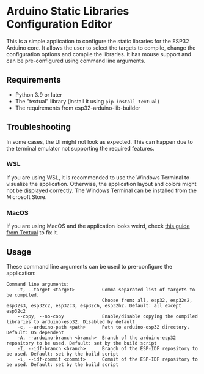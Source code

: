# Arduino Static Libraries Configuration Editor

This is a simple application to configure the static libraries for the ESP32 Arduino core.
It allows the user to select the targets to compile, change the configuration options and compile the libraries.
It has mouse support and can be pre-configured using command line arguments.

## Requirements
  - Python 3.9 or later
  - The "textual" library (install it using `pip install textual`)
  - The requirements from esp32-arduino-lib-builder

## Troubleshooting

In some cases, the UI might not look as expected. This can happen due to the terminal emulator not supporting the required features.

### WSL

If you are using WSL, it is recommended to use the Windows Terminal to visualize the application. Otherwise, the application layout and colors might not be displayed correctly.
The Windows Terminal can be installed from the Microsoft Store.

### MacOS

If you are using MacOS and the application looks weird, check [this guide from Textual](https://textual.textualize.io/FAQ/#why-doesnt-textual-look-good-on-macos) to fix it.

## Usage

These command line arguments can be used to pre-configure the application:

```
Command line arguments:
    -t, --target <target>          Comma-separated list of targets to be compiled.
                                   Choose from: all, esp32, esp32s2, esp32s3, esp32c2, esp32c3, esp32c6, esp32h2. Default: all except esp32c2
    --copy, --no-copy              Enable/disable copying the compiled libraries to arduino-esp32. Disabled by default
    -c, --arduino-path <path>      Path to arduino-esp32 directory. Default: OS dependent
    -A, --arduino-branch <branch>  Branch of the arduino-esp32 repository to be used. Default: set by the build script
    -I, --idf-branch <branch>      Branch of the ESP-IDF repository to be used. Default: set by the build script
    -i, --idf-commit <commit>      Commit of the ESP-IDF repository to be used. Default: set by the build script
```
